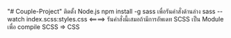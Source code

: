 "# Couple-Project" 
ติดตั้ง Node.js
npm install -g sass เพื่อรันคำสั่งด้านล่าง
sass --watch index.scss:styles.css   <====> รันคำสั่งนี้เสมอถ้ามีการอัพเดท SCSS เป็น Module เพื่อ compile SCSS => CSS
